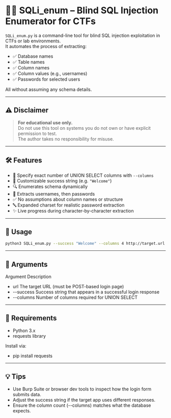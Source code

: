 # 🕵️‍♂️ SQLi_enum – Blind SQL Injection Enumerator for CTFs

`SQLi_enum.py` is a command-line tool for blind SQL injection exploitation in CTFs or lab environments.  
It automates the process of extracting:

- ✅ Database names  
- ✅ Table names  
- ✅ Column names  
- ✅ Column values (e.g., usernames)  
- ✅ Passwords for selected users

All without assuming any schema details.

---

## ⚠️ Disclaimer

> **For educational use only.**  
> Do not use this tool on systems you do not own or have explicit permission to test.  
> The author takes no responsibility for misuse.

---

## 🛠 Features

- 🔢 Specify exact number of UNION SELECT columns with `--columns`
- 📄 Customizable success string (e.g. `"Welcome"`)
- 🔍 Enumerates schema dynamically
- 🔐 Extracts usernames, then passwords
- ✅ No assumptions about column names or structure
- 🔤 Expanded charset for realistic password extraction
- ✨ Live progress during character-by-character extraction

---

## 🚀 Usage

```bash
python3 SQLi_enum.py --success "Welcome" --columns 4 http://target.url
```

---

## 📖 Arguments
Argument	Description
- url	The target URL (must be POST-based login page)
- --success	Success string that appears in a successful login response
- --columns	Number of columns required for UNION SELECT

---

## 🔧 Requirements
- Python 3.x
- requests library

Install via:
- pip install requests

---

## 💡 Tips
- Use Burp Suite or browser dev tools to inspect how the login form submits data.
- Adjust the success string if the target app uses different responses.
- Ensure the column count (--columns) matches what the database expects.

